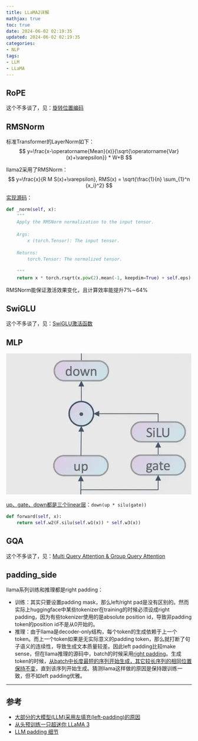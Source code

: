 ```yaml
---
title: LLaMA2详解
mathjax: true
toc: true
date: 2024-06-02 02:19:35
updated: 2024-06-02 02:19:35
categories:
- NLP
tags:
- LLM
- LLaMA
---
```


## RoPE
这个不多谈了，见：[旋转位置编码](https://transformerswsz.github.io/2023/09/04/%E6%97%8B%E8%BD%AC%E4%BD%8D%E7%BD%AE%E7%BC%96%E7%A0%81/)

## RMSNorm
标准Transformer的LayerNorm如下：
$$
y=\frac{x-\operatorname{Mean}(x)}{\sqrt{\operatorname{Var}(x)+\varepsilon}} * W+B
$$

llama2采用了RMSNorm：
$$
y=\frac{x}{R M S(x)+\varepsilon}, RMS(x) = \sqrt{\frac{1}{n} \sum_{1}^n {x_i}^2}
$$

[实现源码](https://github.com/meta-llama/llama/blob/b8348da38fde8644ef00a56596efb376f86838d1/llama/model.py#L52)：
```python
def _norm(self, x):
    """
    Apply the RMSNorm normalization to the input tensor.

    Args:
        x (torch.Tensor): The input tensor.

    Returns:
        torch.Tensor: The normalized tensor.

    """
    return x * torch.rsqrt(x.pow(2).mean(-1, keepdim=True) + self.eps)
```

RMSNorm能保证激活效果变化，且计算效率能提升7%∼64%

## SwiGLU
这个不多谈了，见：[SwiGLU激活函数](https://transformerswsz.github.io/2024/05/09/SwiGLU%E6%BF%80%E6%B4%BB%E5%87%BD%E6%95%B0/)

## MLP
![MLP](https://raw.githubusercontent.com/TransformersWsz/picx-images-hosting/master/image.7lju1gc3hj.webp)

[up、gate、down都是三个linear层](https://github.com/meta-llama/llama/blob/b8348da38fde8644ef00a56596efb376f86838d1/llama/model.py#L307)：`down(up * silu(gate))`

```python
def forward(self, x):
    return self.w2(F.silu(self.w1(x)) * self.w3(x))
```

## GQA
这个不多谈了，见：[Multi Query Attention & Group Query Attention](https://transformerswsz.github.io/2023/09/13/Multi-Query-Attention-Group-Query-Attention/)

## padding_side
llama系列训练和推理都是right padding：

<!--more-->

- 训练：其实只要设置padding mask，那么left/right pad是没有区别的。然而实际上huggingface中某些tokenizer在training的时候必须设成right padding，因为有些tokenizer使用的是absolute position id，导致非padding token的position id不是从0开始的。
- 推理：由于llama是decoder-only结构，每个token的生成依赖于上一个token。而上一个token如果是无实际意义的padding token，那么就打断了句子语义的连续性，导致生成文本质量较差。因此left padding比较make sense，但在llama推理的源码中，batch的时候采用[right padding](https://github.com/meta-llama/llama3/blob/14aab0428d3ec3a9596f1dea06d9c564f9c0e35f/llama/generation.py#L155)。生成token的时候，[从batch中长度最短的序列开始生成，其它较长序列的相同位置保持不变](https://github.com/meta-llama/llama3/blob/14aab0428d3ec3a9596f1dea06d9c564f9c0e35f/llama/generation.py#L184)，直到该序列开始生成。猜测llama这样做的原因是保持跟训练一致，但不如left padding优雅。

___

## 参考
- [大部分的大模型(LLM)采用左填充(left-padding)的原因](https://zhuanlan.zhihu.com/p/646852375)
- [从头预训练一只超迷你 LLaMA 3](https://mp.weixin.qq.com/s/Yf_NU3pgedLHl8dWAaMRfQ)
- [LLM padding 细节](https://zhuanlan.zhihu.com/p/675273498)